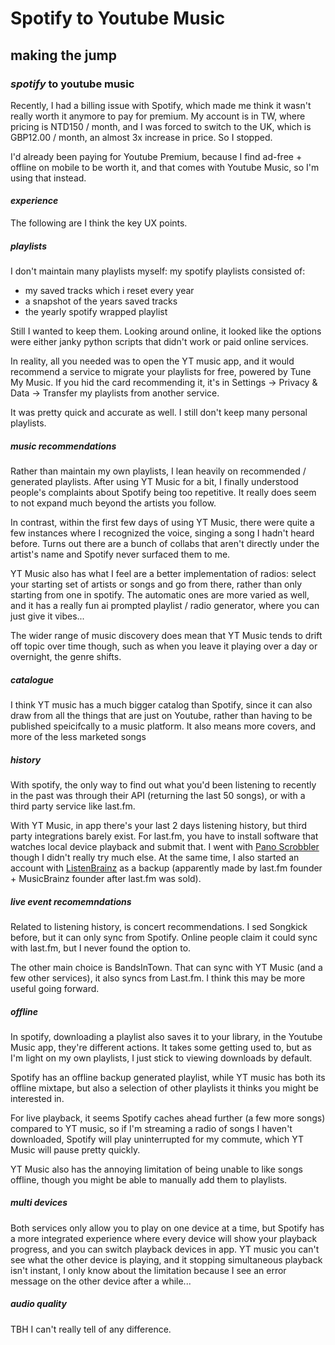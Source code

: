 # Spotify to Youtube Music

## making the jump

### _spotify_ to youtube music

Recently, I had a billing issue with Spotify,
which made me think it wasn't really worth it anymore to pay for premium.
My account is in TW, where pricing is NTD150 / month,
and I was forced to switch to the UK, which is GBP12.00 / month,
an almost 3x increase in price.
So I stopped.

I'd already been paying for Youtube Premium,
because I find ad-free + offline on mobile to be worth it,
and that comes with Youtube Music,
so I'm using that instead.

#### _experience_

The following are I think the key UX points.

##### _playlists_

I don't maintain many playlists myself:
my spotify playlists consisted of:

- my saved tracks which i reset every year
- a snapshot of the years saved tracks
- the yearly spotify wrapped playlist

Still I wanted to keep them.
Looking around online,
it looked like the options were either janky python scripts that didn't work
or paid online services.

In reality, all you needed was to open the YT music app,
and it would recommend a service to migrate your playlists for free,
powered by Tune My Music.
If you hid the card recommending it,
it's in Settings -> Privacy & Data -> Transfer my playlists from another service.

It was pretty quick and accurate as well.
I still don't keep many personal playlists.

##### _music_ recommendations

Rather than maintain my own playlists,
I lean heavily on recommended / generated playlists.
After using YT Music for a bit,
I finally understood people's complaints about Spotify being too repetitive.
It really does seem to not expand much beyond the artists you follow.

In contrast, within the first few days of using YT Music,
there were quite a few instances where I recognized the voice,
singing a song I hadn't heard before.
Turns out there are a bunch of collabs that aren't directly under the artist's name
and Spotify never surfaced them to me.

YT Music also has what I feel are a better implementation of radios:
select your starting set of artists or songs and go from there,
rather than only starting from one in spotify.
The automatic ones are more varied as well,
and it has a really fun ai prompted playlist / radio generator,
where you can just give it vibes...

The wider range of music discovery does mean that
YT Music tends to drift off topic over time though,
such as when you leave it playing over a day or overnight,
the genre shifts.

##### _catalogue_

I think YT music has a much bigger catalog than Spotify,
since it can also draw from all the things that are just on Youtube,
rather than having to be published speicifcally to a music platform.
It also means more covers,
and more of the less marketed songs

##### _history_

With spotify,
the only way to find out what you'd been listening to recently in the past was through their API
(returning the last 50 songs),
or with a third party service like last.fm.

With YT Music,
in app there's your last 2 days listening history,
but third party integrations barely exist.
For last.fm, you have to install software that watches local device playback and submit that.
I went with
[Pano Scrobbler](https://play.google.com/store/apps/details?id=com.arn.scrobble&hl=en_GB)
though I didn't really try much else.
At the same time, I also started an account with
[ListenBrainz](https://listenbrainz.org/) as a backup
(apparently made by last.fm founder + MusicBrainz founder after last.fm was sold).

##### _live_ event recomemndations

Related to listening history, is concert recommendations.
I sed Songkick before, but it can only sync from Spotify.
Online people claim it could sync with last.fm, but I never found the option to.

The other main choice is BandsInTown.
That can sync with YT Music (and a few other services),
it also syncs from Last.fm.
I think this may be more useful going forward.

##### _offline_

In spotify, downloading a playlist also saves it to your library,
in the Youtube Music app, they're different actions.
It takes some getting used to,
but as I'm light on my own playlists,
I just stick to viewing downloads by default.

Spotify has an offline backup generated playlist,
while YT music has both its offline mixtape,
but also a selection of other playlists it thinks you might be interested in.

For live playback, it seems Spotify caches ahead further (a few more songs)
compared to YT music, so if I'm streaming a radio of songs I haven't downloaded,
Spotify will play uninterrupted for my commute,
which YT Music will pause pretty quickly.

YT Music also has the annoying limitation of being unable to like songs offline,
though you might be able to manually add them to playlists.

##### _multi_ devices

Both services only allow you to play on one device at a time,
but Spotify has a more integrated experience where every device will show your playback progress,
and you can switch playback devices in app.
YT music you can't see what the other device is playing,
and it stopping simultaneous playback isn't instant,
I only know about the limitation because I see an error message on the other device after a while...

##### _audio_ quality

TBH I can't really tell of any difference.
